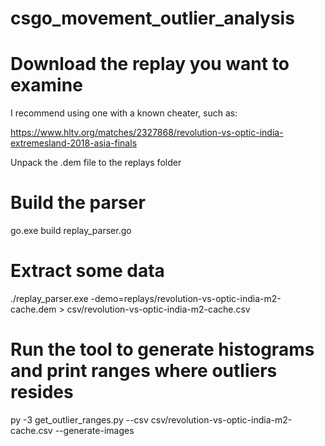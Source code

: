 # csgo_movement_outlier_analysis

# Download the replay you want to examine

I recommend using one with a known cheater, such as:

https://www.hltv.org/matches/2327868/revolution-vs-optic-india-extremesland-2018-asia-finals

Unpack the .dem file to the replays folder

# Build the parser

go.exe build replay_parser.go

# Extract some data

./replay_parser.exe -demo=replays/revolution-vs-optic-india-m2-cache.dem > csv/revolution-vs-optic-india-m2-cache.csv

# Run the tool to generate histograms and print ranges where outliers resides

py -3 get_outlier_ranges.py --csv csv/revolution-vs-optic-india-m2-cache.csv --generate-images
